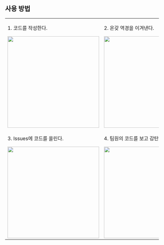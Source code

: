 ## 사용 방법

<table>
  <tr>
    <td>
      <p>1. 코드를 작성한다. </p>
      <img src="https://github.com/user-attachments/assets/1a9fe9a0-956b-4858-9fc8-8f2cd59dea6e" width="300">
    </td>
    <td>
      <p> 2. 온갖 역경을 이겨낸다.  </p>
      <img src="https://github.com/user-attachments/assets/c445680f-08ed-41db-8fd4-f548546c9ccd" width="300">
    </td>
  </tr>
      <td>
      <p> 3. Issues에 코드를 올린다.  </p>
      <img src="https://github.com/user-attachments/assets/c445680f-08ed-41db-8fd4-f548546c9ccd" width="300">
    </td>
          <td>
      <p> 4. 팀원의 코드를 보고 감탄한다.  </p>
      <img src="https://github.com/user-attachments/assets/c445680f-08ed-41db-8fd4-f548546c9ccd" width="300">
    </td>
</table>
